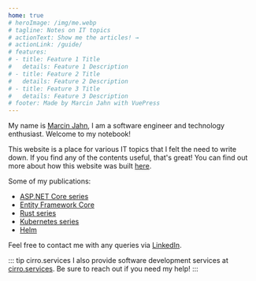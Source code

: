 ```yaml
---
home: true
# heroImage: /img/me.webp
# tagline: Notes on IT topics
# actionText: Show me the articles! →
# actionLink: /guide/
# features:
# - title: Feature 1 Title
#   details: Feature 1 Description
# - title: Feature 2 Title
#   details: Feature 2 Description
# - title: Feature 3 Title
#   details: Feature 3 Description
# footer: Made by Marcin Jahn with VuePress
---
```


My name is [Marcin Jahn](/about/who-am-i.md), I am a software engineer and
technology enthusiast. Welcome to my notebook!

This website is a place for various IT topics that I felt the need to write
down. If you find any of the contents useful, that's great! You can find
out more about how this website was built
[here](/about/this-website.md).

Some of my publications:

- [ASP.NET
Core
series](/programming/dotnet/asp-net-core/overview.md)
- [Entity Framework Core](/programming/dotnet/entity-framework-core/)
- [Rust series](/programming/rust/overview.md)
- [Kubernetes
series](/technologies/kubernetes/meaning.md)
- [Helm](/technologies/kubernetes/helm.md)

Feel free to contact me with any queries via <a
href="https://www.linkedin.com/in/marcin-jahn-63a9b915b/?locale=en_US">LinkedIn</a>.

::: tip cirro.services
I also provide software development services at
[cirro.services](https://www.cirro.services). Be sure to reach out if you need
my help!
:::